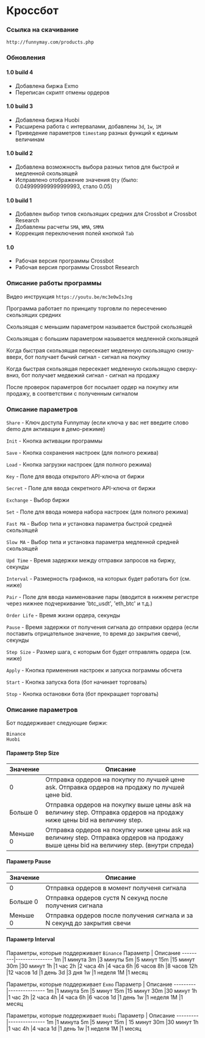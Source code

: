 # Кроссбот

### Ссылка на скачивание

`http://funnymay.com/products.php`

### Обновления

#### 1.0 build 4
* Добавлена биржа Exmo
* Переписан скрипт отмены ордеров

#### 1.0 build 3
* Добавлена биржа Huobi
* Расширена работа с интервалами, добавлены `3d`, `1w`, `1M`
* Приведение параметров `timestamp` разных функций к единым величинам

#### 1.0 build 2
* Добавлена возможность выбора разных типов для быстрой и медленной скользящей
* Исправлено отображение значения `Qty` (было: 0.049999999999999993, стало 0.05)

#### 1.0 build 1
* Добавлен выбор типов скользящих средних для Crossbot и Crossbot Research
* Добавлены расчеты `SMA`, `WMA`, `SMMA`
* Коррекция переключения полей кнопкой `Tab`

#### 1.0
* Рабочая версия программы Crossbot
* Рабочая версия программы Crossbot Research

### Описание работы программы

Видео инструкция `https://youtu.be/mc3e0wIsJng`

Программа работает по принципу торговли по пересечению скользящих средних

Скользящая с меньшим параметром называется быстрой скользящей

Скользящая с большим параметром называется медленной скользящей

Когда быстрая скользящая пересекает медленную скользящую снизу-вверх, бот получает бычий сигнал - сигнал на покупку

Когда быстрая скользящая пересекает медленную скользящую сверху-вниз, бот получает медвежий сигнал - сигнал на продажу

После проверок параметров бот посылает ордер на покупку или продажу, в соответствии с полученным сигналом

### Описание параметров

`Share` - Ключ доступа Funnymay (если ключа у вас нет введите слово demo для активации в демо-режиме)

`Init` - Кнопка активации программы

`Save` - Кнопка сохранения настроек (для полного режива)

`Load` - Кнопка загрузки настроек (для полного режима)

`Key` - Поле для ввода открытого API-ключа от биржи

`Secret` - Поле для ввода секретного API-ключа от биржи

`Exchange` - Выбор биржи

`Set` - Поле для ввода номера набора настроек (для полного режима)

`Fast MA` - Выбор типа и установка параметра быстрой средней скользящей

`Slow MA` - Выбор типа и установка параметра медленной средней скользящей

`Upd Time` - Время задержки между отправки запросов на биржу, секунды

`Interval` - Размерность графиков, на которых будет работать бот (см. ниже)

`Pair` - Поле для ввода наименование пары (вводится в нижнем регистре через нижнее подчеркивание 'btc_usdt', 'eth_btc' и т.д.)

`Order Life` - Время жизни ордера, секунды

`Pause` - Время задержки от получения сигнала до отправки ордера (если поставить отрицательное значение, то время до закрытия свечи), секунды

`Step Size` - Размер шага, с которым бот будет отправлять ордера (см. ниже)

`Apply` - Кнопка применения настроек и запуска пограммы обсчета

`Start` - Кнопка запуска бота (бот начинает торговать)

`Stop` - Кнопка остановки бота (бот прекращает торговать)

### Описание параметров

Бот поддерживает следующие биржи:
```
Binance
Huobi
```

#### Параметр Step Size
Значение | Описание
---------|-----------------
0        |Отправка ордеров на покупку по лучшей цене ask. Отправка ордеров на продажу по лучшей цене bid.
Больше 0 |Отправка ордеров на покупку выше цены ask на величину step. Отправка ордеров на продажу ниже цены bid на величину step.
Меньше 0 |Отправка ордеров на покупку ниже цены ask на величину step. Отправка ордеров на продажу выше цены bid на величину step. (внутри спреда)

#### Параметр Pause
Значение |Описание
---------|----------------
0        |Отправка ордеров в момент полученя сигнала
Больше 0 |Отправка ордеров сустя N секунд после получения сигнала
Меньше 0 |Отправка ордеров после получения сигнала и за N секунд до закрытия свечи

#### Параметр Interval

Параметры, которые поддерживает `Binance`
Параметр | Описание
---------|---------------
1m       |1 минута
3m       |3 минуты
5m       |5 минут
15m      |15 минут
30m      |30 минут
1h       |1 час
2h       |2 часа
4h       |4 часа
6h       |6 часов
8h       |8 часов
12h      |12 часов
1d       |1 день
3d       |3 дня
1w       |1 неделя
1M       |1 месяц

Параметры, которые поддерживает `Exmo`
Параметр | Описание
---------|---------------
1m       |1 минута
5m       |5 минут
15m      |15 минут
30m      |30 минут
1h       |1 час
2h       |2 часа
4h       |4 часа
6h       |6 часов
1d       |1 день
1w       |1 неделя
1M       |1 месяц

Параметры, которые поддерживает `Huobi`
Параметр | Описание
---------|---------------
1m       |1 минута
5m       |5 минут
15m      | 15 минут
30m      |30 минут
1h       |1 час
4h       |4 часа
1d       |1 день
1w       |1 неделя
1M       |1 месяц

